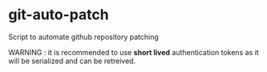 # git-auto-patch
Script to automate github repository patching

WARNING : it is recommended to use **short lived** authentication tokens as it will be serialized and can be retreived.
